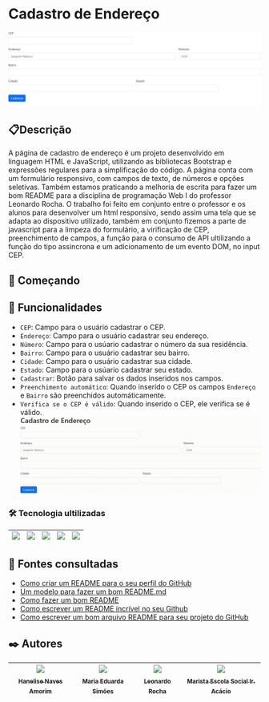 # Cadastro de Endereço
![imagem](img/capacadendereco.png)

## 📋Descrição
A página de cadastro de endereço é um projeto desenvolvido em linguagem HTML e JavaScript, utilizando as bibliotecas Bootstrap e expressões regulares para a simplificação do código. A página conta com um formulário responsivo, com campos de texto, de números e opções seletivas. Também estamos praticando a melhoria de escrita para fazer um bom README para a disciplina de programação Web I do professor Leonardo Rocha.
O trabalho foi feito em conjunto entre o professor e os alunos para desenvolver um html responsivo, sendo assim uma tela que se adapta ao dispositivo utilizado, também em conjunto fizemos a parte de javascript para a limpeza do formulário, a virificação de CEP, preenchimento de campos, a função para o consumo de API ultilizando a função do tipo assincrona e um adicionamento de um evento DOM, no input CEP.

## 🚀 Começando

## 🔧 Funcionalidades
- `CEP`: Campo para o usuário cadastrar o CEP.
- `Endereço`: Campo para o usuário cadastrar seu endereço.
- `Número`: Campo para o usúario cadastrar o número da sua residência.
- `Bairro`: Campo para o usuário cadastrar seu bairro.
- `Cidade`: Campo para o usuário cadastrar sua cidade.
- `Estado`: Campo para o usúario cadastrar seu estado.
- `Cadastrar`: Botão para salvar os dados inseridos nos campos.
- `Preenchimento automático`: Quando inserido o CEP os campos `Endereço` e `Bairro` são preenchidos automáticamente.
- `Verifica se o CEP é válido`: Quando inserido o CEP, ele verifica se é válido.
![imagem](gif/gifcadendereco.gif)

### 🛠️ Tecnologia ultilizadas
<img src="https://cdn.jsdelivr.net/gh/devicons/devicon/icons/github/github-original-wordmark.svg" width=50  />  |<img src="https://cdn.jsdelivr.net/gh/devicons/devicon/icons/javascript/javascript-plain.svg" width=50 /> |  <img src="https://cdn.jsdelivr.net/gh/devicons/devicon/icons/bootstrap/bootstrap-original.svg" width=50/> |  <img src="https://cdn.jsdelivr.net/gh/devicons/devicon/icons/html5/html5-original-wordmark.svg" width=50 /> |<img src="https://cdn.jsdelivr.net/gh/devicons/devicon/icons/css3/css3-original-wordmark.svg" width=50/> |
| :---: | :---: | :---: | :---: | :---: |

## 📄 Fontes consultadas
- [Como criar um README para o seu perfil do GitHub](https://www.alura.com.br/artigos/como-criar-um-readme-para-seu-perfil-github) 
- [Um modelo para fazer um bom README.md](https://gist.github.com/lohhans/f8da0b147550df3f96914d3797e9fb89)
- [Como fazer um bom README](https://blog.rocketseat.com.br/como-fazer-um-bom-readme/)
- [Como escrever um README incrível no seu Github](https://www.alura.com.br/artigos/escrever-bom-readme)
- [Como escrever um bom arquivo README para seu projeto do GitHub](https://www.freecodecamp.org/portuguese/news/como-escrever-um-bom-arquivo-readme-para-seu-projeto-do-github/)


## ✒️ Autores
| [<img loading="lazy" src="https://avatars.githubusercontent.com/u/105460028?v=4" width=115><br><sub>Hanelise Naves Amorim</sub>](https://github.com/hiseamorim) | [<img loading="lazy" src="https://avatars.githubusercontent.com/u/127847673?v=4" width=115><br><sub>Maria Eduarda Simões</sub>](https://github.com/Mariaeduardasimoes) |  [<img loading="lazy" src="https://avatars.githubusercontent.com/u/86802310?v=4" width=115><br><sub>Leonardo Rocha</sub>](https://github.com/LeonardoRochaMarista) |  [<img loading="lazy" src="https://avatars.githubusercontent.com/u/86796647?s=200&v=4" width=115><br><sub>Marista Escola Social Ir. Acácio</sub>](https://github.com/MaristaIrAcacio) | 
| :---: | :---: | :---: | :---: |

